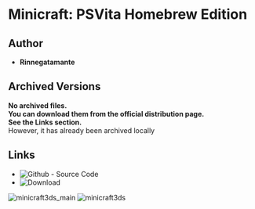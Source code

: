 <detail>

# Minicraft: PSVita Homebrew Edition
  
>
  
## Author   
- **Rinnegatamante**  

## Archived Versions   
**No archived files.**  
**You can download them from the official distribution page.**  
**See the Links section.**  
However, it has already been archived locally  

## Links
- ![Github - Source Code](https://github.com/Rinnegatamante/MinicraftVita) 
- ![Download](http://www.rinnegatamante.eu/vitadb/#/info/24)  


![minicraft3ds_main](http://www.rinnegatamante.eu/vitadb/screenshots/craft2.jpg)
![minicraft3ds](http://www.rinnegatamante.eu/vitadb/screenshots/craft1.jpg)
</detail>
<p>

<detail>